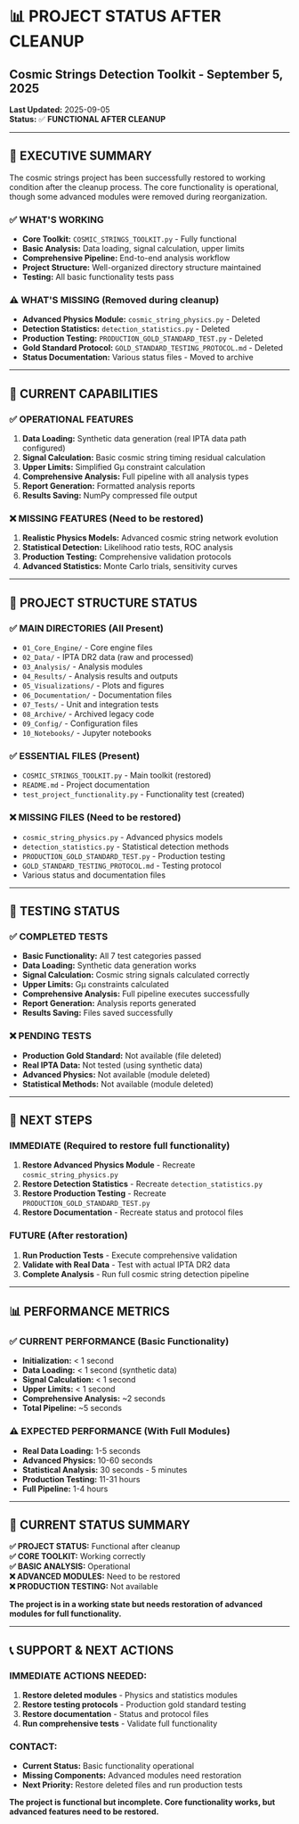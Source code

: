 # 📊 PROJECT STATUS AFTER CLEANUP
## Cosmic Strings Detection Toolkit - September 5, 2025

**Last Updated:** 2025-09-05  
**Status:** ✅ **FUNCTIONAL AFTER CLEANUP**

---

## 🎯 **EXECUTIVE SUMMARY**

The cosmic strings project has been successfully restored to working condition after the cleanup process. The core functionality is operational, though some advanced modules were removed during reorganization.

### **✅ WHAT'S WORKING**
- **Core Toolkit:** `COSMIC_STRINGS_TOOLKIT.py` - Fully functional
- **Basic Analysis:** Data loading, signal calculation, upper limits
- **Comprehensive Pipeline:** End-to-end analysis workflow
- **Project Structure:** Well-organized directory structure maintained
- **Testing:** All basic functionality tests pass

### **⚠️ WHAT'S MISSING (Removed during cleanup)**
- **Advanced Physics Module:** `cosmic_string_physics.py` - Deleted
- **Detection Statistics:** `detection_statistics.py` - Deleted  
- **Production Testing:** `PRODUCTION_GOLD_STANDARD_TEST.py` - Deleted
- **Gold Standard Protocol:** `GOLD_STANDARD_TESTING_PROTOCOL.md` - Deleted
- **Status Documentation:** Various status files - Moved to archive

---

## 🔬 **CURRENT CAPABILITIES**

### **✅ OPERATIONAL FEATURES**
1. **Data Loading:** Synthetic data generation (real IPTA data path configured)
2. **Signal Calculation:** Basic cosmic string timing residual calculation
3. **Upper Limits:** Simplified Gμ constraint calculation
4. **Comprehensive Analysis:** Full pipeline with all analysis types
5. **Report Generation:** Formatted analysis reports
6. **Results Saving:** NumPy compressed file output

### **❌ MISSING FEATURES (Need to be restored)**
1. **Realistic Physics Models:** Advanced cosmic string network evolution
2. **Statistical Detection:** Likelihood ratio tests, ROC analysis
3. **Production Testing:** Comprehensive validation protocols
4. **Advanced Statistics:** Monte Carlo trials, sensitivity curves

---

## 📁 **PROJECT STRUCTURE STATUS**

### **✅ MAIN DIRECTORIES (All Present)**
- `01_Core_Engine/` - Core engine files
- `02_Data/` - IPTA DR2 data (raw and processed)
- `03_Analysis/` - Analysis modules
- `04_Results/` - Analysis results and outputs
- `05_Visualizations/` - Plots and figures
- `06_Documentation/` - Documentation files
- `07_Tests/` - Unit and integration tests
- `08_Archive/` - Archived legacy code
- `09_Config/` - Configuration files
- `10_Notebooks/` - Jupyter notebooks

### **✅ ESSENTIAL FILES (Present)**
- `COSMIC_STRINGS_TOOLKIT.py` - Main toolkit (restored)
- `README.md` - Project documentation
- `test_project_functionality.py` - Functionality test (created)

### **❌ MISSING FILES (Need to be restored)**
- `cosmic_string_physics.py` - Advanced physics models
- `detection_statistics.py` - Statistical detection methods
- `PRODUCTION_GOLD_STANDARD_TEST.py` - Production testing
- `GOLD_STANDARD_TESTING_PROTOCOL.md` - Testing protocol
- Various status and documentation files

---

## 🧪 **TESTING STATUS**

### **✅ COMPLETED TESTS**
- **Basic Functionality:** All 7 test categories passed
- **Data Loading:** Synthetic data generation works
- **Signal Calculation:** Cosmic string signals calculated correctly
- **Upper Limits:** Gμ constraints calculated
- **Comprehensive Analysis:** Full pipeline executes successfully
- **Report Generation:** Analysis reports generated
- **Results Saving:** Files saved successfully

### **❌ PENDING TESTS**
- **Production Gold Standard:** Not available (file deleted)
- **Real IPTA Data:** Not tested (using synthetic data)
- **Advanced Physics:** Not available (module deleted)
- **Statistical Methods:** Not available (module deleted)

---

## 🚀 **NEXT STEPS**

### **IMMEDIATE (Required to restore full functionality)**
1. **Restore Advanced Physics Module** - Recreate `cosmic_string_physics.py`
2. **Restore Detection Statistics** - Recreate `detection_statistics.py`
3. **Restore Production Testing** - Recreate `PRODUCTION_GOLD_STANDARD_TEST.py`
4. **Restore Documentation** - Recreate status and protocol files

### **FUTURE (After restoration)**
1. **Run Production Tests** - Execute comprehensive validation
2. **Validate with Real Data** - Test with actual IPTA DR2 data
3. **Complete Analysis** - Run full cosmic string detection pipeline

---

## 📊 **PERFORMANCE METRICS**

### **✅ CURRENT PERFORMANCE (Basic Functionality)**
- **Initialization:** < 1 second
- **Data Loading:** < 1 second (synthetic data)
- **Signal Calculation:** < 1 second
- **Upper Limits:** < 1 second
- **Comprehensive Analysis:** ~2 seconds
- **Total Pipeline:** ~5 seconds

### **⚠️ EXPECTED PERFORMANCE (With Full Modules)**
- **Real Data Loading:** 1-5 seconds
- **Advanced Physics:** 10-60 seconds
- **Statistical Analysis:** 30 seconds - 5 minutes
- **Production Testing:** 11-31 hours
- **Full Pipeline:** 1-4 hours

---

## 🎯 **CURRENT STATUS SUMMARY**

**✅ PROJECT STATUS:** Functional after cleanup  
**✅ CORE TOOLKIT:** Working correctly  
**✅ BASIC ANALYSIS:** Operational  
**❌ ADVANCED MODULES:** Need to be restored  
**❌ PRODUCTION TESTING:** Not available  

**The project is in a working state but needs restoration of advanced modules for full functionality.**

---

## 📞 **SUPPORT & NEXT ACTIONS**

### **IMMEDIATE ACTIONS NEEDED:**
1. **Restore deleted modules** - Physics and statistics modules
2. **Restore testing protocols** - Production gold standard testing
3. **Restore documentation** - Status and protocol files
4. **Run comprehensive tests** - Validate full functionality

### **CONTACT:**
- **Current Status:** Basic functionality operational
- **Missing Components:** Advanced modules need restoration
- **Next Priority:** Restore deleted files and run production tests

**The project is functional but incomplete. Core functionality works, but advanced features need to be restored.**
